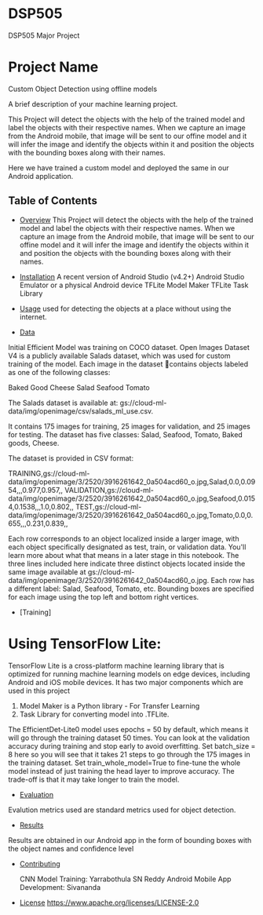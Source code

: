 # DSP505
DSP505 Major Project

# Project Name 
Custom Object Detection using offline models

A brief description of your machine learning project.

This Project will detect the objects with the help of the trained model and label the objects with their respective names.
When we capture an image from the Android mobile, that image will be sent to our offine model and it will infer the image and identify the objects within it and position the objects with the bounding boxes along with their names.

Here we have trained a custom model and deployed the same in our Android application.

## Table of Contents

- [Overview](#overview)
This Project will detect the objects with the help of the trained model and label the objects with their respective names. When we capture an image from the Android mobile,
that image will be sent to our offine model and it will infer the image and identify the objects within it and position the objects with the bounding boxes along with their names.

- [Installation](#installation)
A recent version of Android Studio (v4.2+)
Android Studio Emulator or a physical Android device
TFLite Model Maker
TFLite Task Library

- [Usage](#usage)
used for detecting the objects at a place without using the internet.

- [Data](#data)

Initial Efficient Model was training on COCO dataset. Open Images Dataset V4 is a publicly available Salads dataset, which was used for custom training of the model. 
Each image in the dataset contains objects labeled as one of the following classes:

Baked Good
Cheese
Salad
Seafood
Tomato

The Salads dataset is available at: gs://cloud-ml-data/img/openimage/csv/salads_ml_use.csv.

It contains 175 images for training, 25 images for validation, and 25 images for testing. The dataset has five classes: Salad, Seafood, Tomato, Baked goods, Cheese.

The dataset is provided in CSV format:

TRAINING,gs://cloud-ml-data/img/openimage/3/2520/3916261642_0a504acd60_o.jpg,Salad,0.0,0.0954,,,0.977,0.957,,
VALIDATION,gs://cloud-ml-data/img/openimage/3/2520/3916261642_0a504acd60_o.jpg,Seafood,0.0154,0.1538,,,1.0,0.802,,
TEST,gs://cloud-ml-data/img/openimage/3/2520/3916261642_0a504acd60_o.jpg,Tomato,0.0,0.655,,,0.231,0.839,,

Each row corresponds to an object localized inside a larger image, with each object specifically designated as test, train, or validation data. You'll learn more about what that means in a later stage in this notebook.
The three lines included here indicate three distinct objects located inside the same image available at gs://cloud-ml-data/img/openimage/3/2520/3916261642_0a504acd60_o.jpg.
Each row has a different label: Salad, Seafood, Tomato, etc.
Bounding boxes are specified for each image using the top left and bottom right vertices.	


- [Training]
# Using TensorFlow Lite:
TensorFlow Lite is a cross-platform machine learning library that is optimized for running machine learning models on edge devices, including Android and iOS mobile devices. It has two major components which are used in 
this project
  1. Model Maker is a Python library - For Transfer Learning
  2. Task Library for converting model into .TFLite.

The EfficientDet-Lite0 model uses epochs = 50 by default, which means it will go through the training dataset 50 times. You can look at the validation accuracy during training and stop early to avoid overfitting.
Set batch_size = 8 here so you will see that it takes 21 steps to go through the 175 images in the training dataset.
Set train_whole_model=True to fine-tune the whole model instead of just training the head layer to improve accuracy. The trade-off is that it may take longer to train the model.

- [Evaluation](#evaluation)

Evalution metrics used are standard metrics used for object detection.
	
- [Results](#results)

Results are obtained in our Android app in the form of bounding boxes with the object names and confidence level

- [Contributing](#contributing)

  CNN Model Training: Yarrabothula SN Reddy
  Android Mobile App Development: Sivananda



- [License](#license)
https://www.apache.org/licenses/LICENSE-2.0

